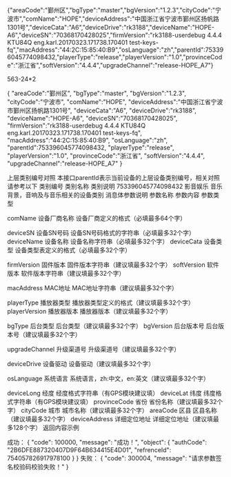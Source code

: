 {"areaCode":"鄞州区","bgType":"master","bgVersion":"1.2.3","cityCode":"宁波市","comName":"HOPE","deviceAddress":"中国浙江省宁波市鄞州区扬帆路1301号","deviceCata":"A6","deviceDrive":"rk3188","deviceName":"HOPE-A6","deviceSN":"70368170428025","firmVersion":"rk3188-userdebug 4.4.4 KTU84Q eng.karl.20170323.171738.170401 test-keys-fq","macAddress":"44:2C:15:85:40:B9","osLanguage":"zh","parentId":753396045774098432,"playerType":"release","playerVersion":"1.0","provinceCode":"浙江省","softVersion":"4.4.4","upgradeChannel":"release-HOPE_A7"}

563-24*2

{
	"areaCode":"鄞州区",
	"bgType":"master",
	"bgVersion":"1.2.3",
	"cityCode":"宁波市",
	"comName":"HOPE",
	"deviceAddress":"中国浙江省宁波市鄞州区扬帆路1301号",
	"deviceCata":"A6",
	"deviceDrive":"rk3188",
	"deviceName":"HOPE-A6",
	"deviceSN":"70368170428025",
	"firmVersion":"rk3188-userdebug 4.4.4 KTU84Q eng.karl.20170323.171738.170401 test-keys-fq",
	"macAddress":"44:2C:15:85:40:B9",
	"osLanguage":"zh",
	"parentId":753396045774098432,
	"playerType":"release",
	"playerVersion":"1.0",
	"provinceCode":"浙江省",
	"softVersion":"4.4.4",
	"upgradeChannel":"release-HOPE_A7"
}



上层类别编号对照
本接口parentId表示当前设备的上层设备类别编号，相关对照请参考以下
类别编号	类别名称	类别说明
753396045774098432	影音娱乐	音乐背景，音响及与音乐相关的设备类别
消息体参数说明
参数名称	参数内容	参数类型

comName	设备厂商名称	设备厂商定义的格式（必填最多64个字）

deviceSN	设备SN号码	设备SN号码格式的字符串（必填最多32个字）
deviceName	设备名称	设备名称字符串（必填最多32个字）
deviceCata	设备类型	设备类型表定义的格式（必填最多32个字）

firmVersion	固件版本	固件版本字符串（建议填最多32个字）
softVersion	软件版本	软件版本字符串（建议填最多32个字）

macAddress	MAC地址	MAC地址字符串（建议填最多32个字）

playerType	播放器类型	播放器类型定义的格式（建议填最多32个字）
playerVersion	播放器版本	播放器版本（建议填最多32个字）

bgType	后台类型	后台类型（建议填最多32个字）
bgVersion	后台版本号	后台版本号（建议填最多32个字）

upgradeChannel	升级渠道号	升级渠道号（建议填最多32个字）

deviceDrive	设备驱动	设备驱动（建议填最多32个字）

osLanguage	系统语言	系统语言，zh:中文，en:英文（建议填最多32个字）

deviceLong	经度	经度格式字符串（有GPS模块建议填）
deviceLat	纬度	纬度格式字符串（有GPS模块建议填）
provinceCode	省份	省份名称（建议填最多32个字）
cityCode	城市	城市名称（建议填最多32个字）
areaCode	区县	区县名称（建议填最多32个字）
deviceAddress	详细定位地址	详细定位地址（建议填最多128个字）
返回内容示例
					
成功：
{
	"code": 100000,
	"message": "成功！",
	"object": {
		"authCode": "2B6DFE887320407D9F64B634415E4D01",
		"refrenceId": 754057826917978100
	}
}
失败：
{
	"code": 300004,
	"message": "请求参数签名校验码校验失败！"
}
					

